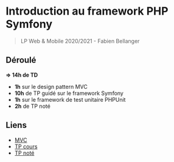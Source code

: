 # Introduction au framework PHP Symfony

> LP Web & Mobile 2020/2021 - Fabien Bellanger

## Déroulé

**=> 14h de TD**

-  **1h** sur le design pattern MVC
-  **10h** de TP guidé sur le framework Symfony
-  **1h** sur le framework de test unitaire PHPUnit
-  **2h** de TP noté

## Liens

-  [MVC](mvc/README.md)
-  [TP cours](tp-cours/README.md)
-  [TP noté](tp-note/README.md)
